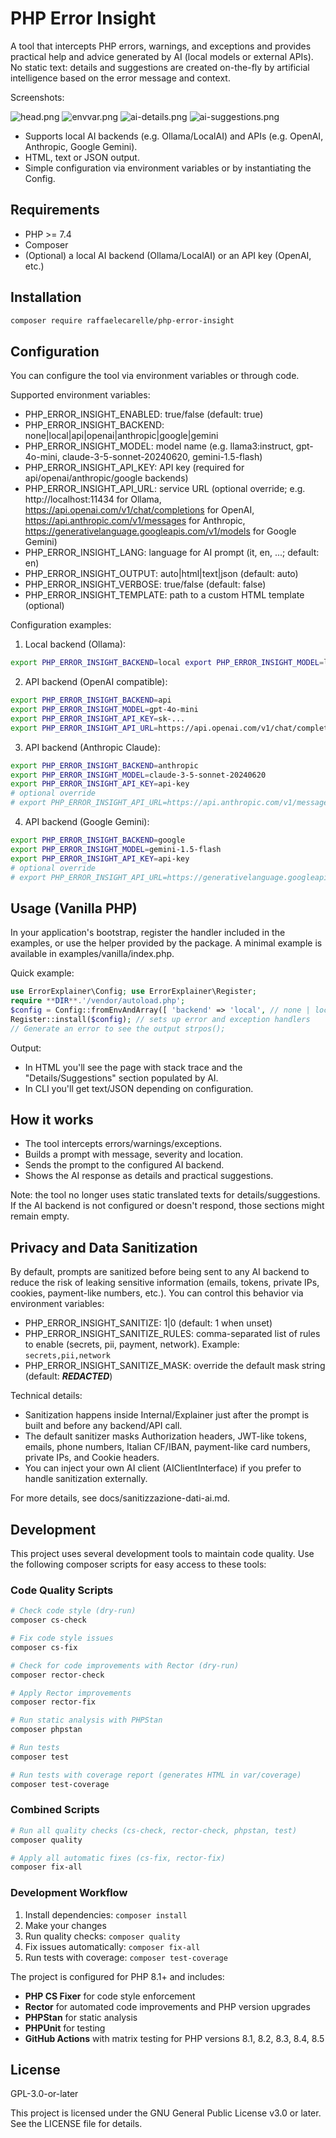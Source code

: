 # PHP Error Insight

A tool that intercepts PHP errors, warnings, and exceptions and provides practical help and advice generated by AI (local models or external APIs). No static text: details and suggestions are created on-the-fly by artificial intelligence based on the error message and context.

Screenshots:

![head.png](resources/img/readme/head.png)
![envvar.png](resources/img/readme/envvar.png)
![ai-details.png](resources/img/readme/ai-details.png)
![ai-suggestions.png](resources/img/readme/ai-suggestions.png)

- Supports local AI backends (e.g. Ollama/LocalAI) and APIs (e.g. OpenAI, Anthropic, Google Gemini).
- HTML, text or JSON output.
- Simple configuration via environment variables or by instantiating the Config.

## Requirements
- PHP >= 7.4
- Composer
- (Optional) a local AI backend (Ollama/LocalAI) or an API key (OpenAI, etc.)

## Installation

```bash
composer require raffaelecarelle/php-error-insight
```

## Configuration
You can configure the tool via environment variables or through code.

Supported environment variables:
- PHP_ERROR_INSIGHT_ENABLED: true/false (default: true)
- PHP_ERROR_INSIGHT_BACKEND: none|local|api|openai|anthropic|google|gemini
- PHP_ERROR_INSIGHT_MODEL: model name (e.g. llama3:instruct, gpt-4o-mini, claude-3-5-sonnet-20240620, gemini-1.5-flash)
- PHP_ERROR_INSIGHT_API_KEY: API key (required for api/openai/anthropic/google backends)
- PHP_ERROR_INSIGHT_API_URL: service URL (optional override; e.g. http://localhost:11434 for Ollama, https://api.openai.com/v1/chat/completions for OpenAI, https://api.anthropic.com/v1/messages for Anthropic, https://generativelanguage.googleapis.com/v1/models for Google Gemini)
- PHP_ERROR_INSIGHT_LANG: language for AI prompt (it, en, ...; default: en)
- PHP_ERROR_INSIGHT_OUTPUT: auto|html|text|json (default: auto)
- PHP_ERROR_INSIGHT_VERBOSE: true/false (default: false)
- PHP_ERROR_INSIGHT_TEMPLATE: path to a custom HTML template (optional)

Configuration examples:

1) Local backend (Ollama):

```bash
export PHP_ERROR_INSIGHT_BACKEND=local export PHP_ERROR_INSIGHT_MODEL=llama3:instruct export PHP_ERROR_INSIGHT_API_URL=[http://localhost:11434](http://localhost:11434)
```

2) API backend (OpenAI compatible):

```bash
export PHP_ERROR_INSIGHT_BACKEND=api
export PHP_ERROR_INSIGHT_MODEL=gpt-4o-mini
export PHP_ERROR_INSIGHT_API_KEY=sk-...
export PHP_ERROR_INSIGHT_API_URL=https://api.openai.com/v1/chat/completions
```

3) API backend (Anthropic Claude):

```bash
export PHP_ERROR_INSIGHT_BACKEND=anthropic
export PHP_ERROR_INSIGHT_MODEL=claude-3-5-sonnet-20240620
export PHP_ERROR_INSIGHT_API_KEY=api-key
# optional override
# export PHP_ERROR_INSIGHT_API_URL=https://api.anthropic.com/v1/messages
```

4) API backend (Google Gemini):

```bash
export PHP_ERROR_INSIGHT_BACKEND=google
export PHP_ERROR_INSIGHT_MODEL=gemini-1.5-flash
export PHP_ERROR_INSIGHT_API_KEY=api-key
# optional override
# export PHP_ERROR_INSIGHT_API_URL=https://generativelanguage.googleapis.com/v1/models
```

## Usage (Vanilla PHP)
In your application's bootstrap, register the handler included in the examples, or use the helper provided by the package. A minimal example is available in examples/vanilla/index.php.

Quick example:


```php
use ErrorExplainer\Config; use ErrorExplainer\Register;
require **DIR**.'/vendor/autoload.php';
$config = Config::fromEnvAndArray([ 'backend' => 'local', // none | local | api 'model' => 'llama3:instruct', 'language'=> 'en', 'verbose' => true, ]);
Register::install($config); // sets up error and exception handlers
// Generate an error to see the output strpos();
```

Output:
- In HTML you'll see the page with stack trace and the "Details/Suggestions" section populated by AI.
- In CLI you'll get text/JSON depending on configuration.

## How it works
- The tool intercepts errors/warnings/exceptions.
- Builds a prompt with message, severity and location.
- Sends the prompt to the configured AI backend.
- Shows the AI response as details and practical suggestions.

Note: the tool no longer uses static translated texts for details/suggestions. If the AI backend is not configured or doesn't respond, those sections might remain empty.

## Privacy and Data Sanitization
By default, prompts are sanitized before being sent to any AI backend to reduce the risk of leaking sensitive information (emails, tokens, private IPs, cookies, payment-like numbers, etc.). You can control this behavior via environment variables:

- PHP_ERROR_INSIGHT_SANITIZE: 1|0 (default: 1 when unset)
- PHP_ERROR_INSIGHT_SANITIZE_RULES: comma-separated list of rules to enable (secrets, pii, payment, network). Example: `secrets,pii,network`
- PHP_ERROR_INSIGHT_SANITIZE_MASK: override the default mask string (default: ***REDACTED***)

Technical details:
- Sanitization happens inside Internal/Explainer just after the prompt is built and before any backend/API call.
- The default sanitizer masks Authorization headers, JWT-like tokens, emails, phone numbers, Italian CF/IBAN, payment-like card numbers, private IPs, and Cookie headers.
- You can inject your own AI client (AIClientInterface) if you prefer to handle sanitization externally.

For more details, see docs/sanitizzazione-dati-ai.md.

## Development

This project uses several development tools to maintain code quality. Use the following composer scripts for easy access to these tools:

### Code Quality Scripts

```bash
# Check code style (dry-run)
composer cs-check

# Fix code style issues
composer cs-fix

# Check for code improvements with Rector (dry-run)
composer rector-check

# Apply Rector improvements
composer rector-fix

# Run static analysis with PHPStan
composer phpstan

# Run tests
composer test

# Run tests with coverage report (generates HTML in var/coverage)
composer test-coverage
```

### Combined Scripts

```bash
# Run all quality checks (cs-check, rector-check, phpstan, test)
composer quality

# Apply all automatic fixes (cs-fix, rector-fix)
composer fix-all
```

### Development Workflow

1. Install dependencies: `composer install`
2. Make your changes
3. Run quality checks: `composer quality`
4. Fix issues automatically: `composer fix-all`
5. Run tests with coverage: `composer test-coverage`

The project is configured for PHP 8.1+ and includes:
- **PHP CS Fixer** for code style enforcement
- **Rector** for automated code improvements and PHP version upgrades
- **PHPStan** for static analysis
- **PHPUnit** for testing
- **GitHub Actions** with matrix testing for PHP versions 8.1, 8.2, 8.3, 8.4, 8.5

## License
GPL-3.0-or-later

This project is licensed under the GNU General Public License v3.0 or later. See the LICENSE file for details.